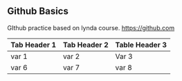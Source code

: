 Github Basics
-------------

GIthub practice based on lynda course.
https://github.com 

Tab Header 1 | Tab Header 2 | Table Header 3 
--- | --- | ---
var 1 | var 2 | Var 3
var 6 | var 7 | var 8
